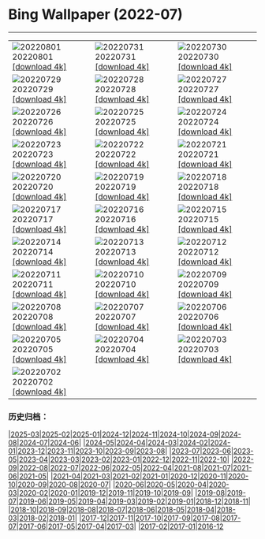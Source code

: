 # Bing Wallpaper (2022-07)
**************

<table><tr><td><img class="wallpaper" src="https://www.bing.com/th?id=OHR.NoctilucentClouds_EN-CA1117436329_1920x1080.jpg" alt="20220801"> 20220801 <a class="wallpaper_link" href="https://www.bing.com/th?id=OHR.NoctilucentClouds_EN-CA1117436329_UHD.jpg">[download 4k]</a></td><td><img class="wallpaper" src="https://www.bing.com/th?id=OHR.FiordlandRainforest_EN-CA0972216564_1920x1080.jpg" alt="20220731"> 20220731 <a class="wallpaper_link" href="https://www.bing.com/th?id=OHR.FiordlandRainforest_EN-CA0972216564_UHD.jpg">[download 4k]</a></td><td><img class="wallpaper" src="https://www.bing.com/th?id=OHR.FourTigresses_EN-CA0727642933_1920x1080.jpg" alt="20220730"> 20220730 <a class="wallpaper_link" href="https://www.bing.com/th?id=OHR.FourTigresses_EN-CA0727642933_UHD.jpg">[download 4k]</a></td></tr><tr><td><img class="wallpaper" src="https://www.bing.com/th?id=OHR.TobermoryRocks_EN-CA2287983314_1920x1080.jpg" alt="20220729"> 20220729 <a class="wallpaper_link" href="https://www.bing.com/th?id=OHR.TobermoryRocks_EN-CA2287983314_UHD.jpg">[download 4k]</a></td><td><img class="wallpaper" src="https://www.bing.com/th?id=OHR.NabateanTomb_EN-CA5668625220_1920x1080.jpg" alt="20220728"> 20220728 <a class="wallpaper_link" href="https://www.bing.com/th?id=OHR.NabateanTomb_EN-CA5668625220_UHD.jpg">[download 4k]</a></td><td><img class="wallpaper" src="https://www.bing.com/th?id=OHR.MangroveDay_EN-CA5528092528_1920x1080.jpg" alt="20220727"> 20220727 <a class="wallpaper_link" href="https://www.bing.com/th?id=OHR.MangroveDay_EN-CA5528092528_UHD.jpg">[download 4k]</a></td></tr><tr><td><img class="wallpaper" src="https://www.bing.com/th?id=OHR.MGRBrighton_EN-CA5317256826_1920x1080.jpg" alt="20220726"> 20220726 <a class="wallpaper_link" href="https://www.bing.com/th?id=OHR.MGRBrighton_EN-CA5317256826_UHD.jpg">[download 4k]</a></td><td><img class="wallpaper" src="https://www.bing.com/th?id=OHR.AmeliaEarhart_EN-CA9720878110_1920x1080.jpg" alt="20220725"> 20220725 <a class="wallpaper_link" href="https://www.bing.com/th?id=OHR.AmeliaEarhart_EN-CA9720878110_UHD.jpg">[download 4k]</a></td><td><img class="wallpaper" src="https://www.bing.com/th?id=OHR.FoxgloveHawkmoth_EN-CA4802718857_1920x1080.jpg" alt="20220724"> 20220724 <a class="wallpaper_link" href="https://www.bing.com/th?id=OHR.FoxgloveHawkmoth_EN-CA4802718857_UHD.jpg">[download 4k]</a></td></tr><tr><td><img class="wallpaper" src="https://www.bing.com/th?id=OHR.SGIMontenegro_EN-CA4644076669_1920x1080.jpg" alt="20220723"> 20220723 <a class="wallpaper_link" href="https://www.bing.com/th?id=OHR.SGIMontenegro_EN-CA4644076669_UHD.jpg">[download 4k]</a></td><td><img class="wallpaper" src="https://www.bing.com/th?id=OHR.AbbeyGardens_EN-CA4408483942_1920x1080.jpg" alt="20220722"> 20220722 <a class="wallpaper_link" href="https://www.bing.com/th?id=OHR.AbbeyGardens_EN-CA4408483942_UHD.jpg">[download 4k]</a></td><td><img class="wallpaper" src="https://www.bing.com/th?id=OHR.MoonPhases_EN-CA4233080248_1920x1080.jpg" alt="20220721"> 20220721 <a class="wallpaper_link" href="https://www.bing.com/th?id=OHR.MoonPhases_EN-CA4233080248_UHD.jpg">[download 4k]</a></td></tr><tr><td><img class="wallpaper" src="https://www.bing.com/th?id=OHR.TwoJackLake_EN-CA6372397264_1920x1080.jpg" alt="20220720"> 20220720 <a class="wallpaper_link" href="https://www.bing.com/th?id=OHR.TwoJackLake_EN-CA6372397264_UHD.jpg">[download 4k]</a></td><td><img class="wallpaper" src="https://www.bing.com/th?id=OHR.OmijimaIsland_EN-CA4120319818_1920x1080.jpg" alt="20220719"> 20220719 <a class="wallpaper_link" href="https://www.bing.com/th?id=OHR.OmijimaIsland_EN-CA4120319818_UHD.jpg">[download 4k]</a></td><td><img class="wallpaper" src="https://www.bing.com/th?id=OHR.CoyoteButtes_EN-CA4001824165_1920x1080.jpg" alt="20220718"> 20220718 <a class="wallpaper_link" href="https://www.bing.com/th?id=OHR.CoyoteButtes_EN-CA4001824165_UHD.jpg">[download 4k]</a></td></tr><tr><td><img class="wallpaper" src="https://www.bing.com/th?id=OHR.AmericanGoldfinch_EN-CA3873335192_1920x1080.jpg" alt="20220717"> 20220717 <a class="wallpaper_link" href="https://www.bing.com/th?id=OHR.AmericanGoldfinch_EN-CA3873335192_UHD.jpg">[download 4k]</a></td><td><img class="wallpaper" src="https://www.bing.com/th?id=OHR.Arrone_EN-CA3738047256_1920x1080.jpg" alt="20220716"> 20220716 <a class="wallpaper_link" href="https://www.bing.com/th?id=OHR.Arrone_EN-CA3738047256_UHD.jpg">[download 4k]</a></td><td><img class="wallpaper" src="https://www.bing.com/th?id=OHR.BabyLemons_EN-CA3596946863_1920x1080.jpg" alt="20220715"> 20220715 <a class="wallpaper_link" href="https://www.bing.com/th?id=OHR.BabyLemons_EN-CA3596946863_UHD.jpg">[download 4k]</a></td></tr><tr><td><img class="wallpaper" src="https://www.bing.com/th?id=OHR.BasaltGiants_EN-CA3440264817_1920x1080.jpg" alt="20220714"> 20220714 <a class="wallpaper_link" href="https://www.bing.com/th?id=OHR.BasaltGiants_EN-CA3440264817_UHD.jpg">[download 4k]</a></td><td><img class="wallpaper" src="https://www.bing.com/th?id=OHR.SpiralHill_EN-CA3284860853_1920x1080.jpg" alt="20220713"> 20220713 <a class="wallpaper_link" href="https://www.bing.com/th?id=OHR.SpiralHill_EN-CA3284860853_UHD.jpg">[download 4k]</a></td><td><img class="wallpaper" src="https://www.bing.com/th?id=OHR.BarcelonaPop_EN-CA3173324613_1920x1080.jpg" alt="20220712"> 20220712 <a class="wallpaper_link" href="https://www.bing.com/th?id=OHR.BarcelonaPop_EN-CA3173324613_UHD.jpg">[download 4k]</a></td></tr><tr><td><img class="wallpaper" src="https://www.bing.com/th?id=OHR.OludenizTurkey_EN-CA3003079652_1920x1080.jpg" alt="20220711"> 20220711 <a class="wallpaper_link" href="https://www.bing.com/th?id=OHR.OludenizTurkey_EN-CA3003079652_UHD.jpg">[download 4k]</a></td><td><img class="wallpaper" src="https://www.bing.com/th?id=OHR.DolomitesMW_EN-CA2897586503_1920x1080.jpg" alt="20220710"> 20220710 <a class="wallpaper_link" href="https://www.bing.com/th?id=OHR.DolomitesMW_EN-CA2897586503_UHD.jpg">[download 4k]</a></td><td><img class="wallpaper" src="https://www.bing.com/th?id=OHR.StampedeBand_EN-CA3607523189_1920x1080.jpg" alt="20220709"> 20220709 <a class="wallpaper_link" href="https://www.bing.com/th?id=OHR.StampedeBand_EN-CA3607523189_UHD.jpg">[download 4k]</a></td></tr><tr><td><img class="wallpaper" src="https://www.bing.com/th?id=OHR.HecetaHead_EN-CA6158400996_1920x1080.jpg" alt="20220708"> 20220708 <a class="wallpaper_link" href="https://www.bing.com/th?id=OHR.HecetaHead_EN-CA6158400996_UHD.jpg">[download 4k]</a></td><td><img class="wallpaper" src="https://www.bing.com/th?id=OHR.KissingPuffins_EN-CA2404199050_1920x1080.jpg" alt="20220707"> 20220707 <a class="wallpaper_link" href="https://www.bing.com/th?id=OHR.KissingPuffins_EN-CA2404199050_UHD.jpg">[download 4k]</a></td><td><img class="wallpaper" src="https://www.bing.com/th?id=OHR.FannetteIsland_EN-CA2326208339_1920x1080.jpg" alt="20220706"> 20220706 <a class="wallpaper_link" href="https://www.bing.com/th?id=OHR.FannetteIsland_EN-CA2326208339_UHD.jpg">[download 4k]</a></td></tr><tr><td><img class="wallpaper" src="https://www.bing.com/th?id=OHR.SharavatiBridge_EN-CA1959630456_1920x1080.jpg" alt="20220705"> 20220705 <a class="wallpaper_link" href="https://www.bing.com/th?id=OHR.SharavatiBridge_EN-CA1959630456_UHD.jpg">[download 4k]</a></td><td><img class="wallpaper" src="https://www.bing.com/th?id=OHR.SummerDogs_EN-CA1820596669_1920x1080.jpg" alt="20220704"> 20220704 <a class="wallpaper_link" href="https://www.bing.com/th?id=OHR.SummerDogs_EN-CA1820596669_UHD.jpg">[download 4k]</a></td><td><img class="wallpaper" src="https://www.bing.com/th?id=OHR.HalfwayDay_EN-CA1603172299_1920x1080.jpg" alt="20220703"> 20220703 <a class="wallpaper_link" href="https://www.bing.com/th?id=OHR.HalfwayDay_EN-CA1603172299_UHD.jpg">[download 4k]</a></td></tr><tr><td><img class="wallpaper" src="https://www.bing.com/th?id=OHR.OttawaRiver_EN-CA6009390564_1920x1080.jpg" alt="20220702"> 20220702 <a class="wallpaper_link" href="https://www.bing.com/th?id=OHR.OttawaRiver_EN-CA6009390564_UHD.jpg">[download 4k]</a></td><td></td><td></td></tr></table>

### 历史归档：

|[2025-03](/../2025-03/2025-03.md)|[2025-02](/../2025-02/2025-02.md)|[2025-01](/../2025-01/2025-01.md)|[2024-12](/../2024-12/2024-12.md)|[2024-11](/../2024-11/2024-11.md)|[2024-10](/../2024-10/2024-10.md)|[2024-09](/../2024-09/2024-09.md)|[2024-08](/../2024-08/2024-08.md)|[2024-07](/../2024-07/2024-07.md)|[2024-06](/../2024-06/2024-06.md)|
|[2024-05](/../2024-05/2024-05.md)|[2024-04](/../2024-04/2024-04.md)|[2024-03](/../2024-03/2024-03.md)|[2024-02](/../2024-02/2024-02.md)|[2024-01](/../2024-01/2024-01.md)|[2023-12](/../2023-12/2023-12.md)|[2023-11](/../2023-11/2023-11.md)|[2023-10](/../2023-10/2023-10.md)|[2023-09](/../2023-09/2023-09.md)|[2023-08](/../2023-08/2023-08.md)|
|[2023-07](/../2023-07/2023-07.md)|[2023-06](/../2023-06/2023-06.md)|[2023-05](/../2023-05/2023-05.md)|[2023-04](/../2023-04/2023-04.md)|[2023-03](/../2023-03/2023-03.md)|[2023-02](/../2023-02/2023-02.md)|[2023-01](/../2023-01/2023-01.md)|[2022-12](/../2022-12/2022-12.md)|[2022-11](/../2022-11/2022-11.md)|[2022-10](/../2022-10/2022-10.md)|
|[2022-09](/../2022-09/2022-09.md)|[2022-08](/../2022-08/2022-08.md)|[2022-07](/2022-07.md)|[2022-06](/../2022-06/2022-06.md)|[2022-05](/../2022-05/2022-05.md)|[2022-04](/../2022-04/2022-04.md)|[2021-08](/../2021-08/2021-08.md)|[2021-07](/../2021-07/2021-07.md)|[2021-06](/../2021-06/2021-06.md)|[2021-05](/../2021-05/2021-05.md)|
|[2021-04](/../2021-04/2021-04.md)|[2021-03](/../2021-03/2021-03.md)|[2021-02](/../2021-02/2021-02.md)|[2021-01](/../2021-01/2021-01.md)|[2020-12](/../2020-12/2020-12.md)|[2020-11](/../2020-11/2020-11.md)|[2020-10](/../2020-10/2020-10.md)|[2020-09](/../2020-09/2020-09.md)|[2020-08](/../2020-08/2020-08.md)|[2020-07](/../2020-07/2020-07.md)|
|[2020-06](/../2020-06/2020-06.md)|[2020-05](/../2020-05/2020-05.md)|[2020-04](/../2020-04/2020-04.md)|[2020-03](/../2020-03/2020-03.md)|[2020-02](/../2020-02/2020-02.md)|[2020-01](/../2020-01/2020-01.md)|[2019-12](/../2019-12/2019-12.md)|[2019-11](/../2019-11/2019-11.md)|[2019-10](/../2019-10/2019-10.md)|[2019-09](/../2019-09/2019-09.md)|
|[2019-08](/../2019-08/2019-08.md)|[2019-07](/../2019-07/2019-07.md)|[2019-06](/../2019-06/2019-06.md)|[2019-05](/../2019-05/2019-05.md)|[2019-04](/../2019-04/2019-04.md)|[2019-03](/../2019-03/2019-03.md)|[2019-02](/../2019-02/2019-02.md)|[2019-01](/../2019-01/2019-01.md)|[2018-12](/../2018-12/2018-12.md)|[2018-11](/../2018-11/2018-11.md)|
|[2018-10](/../2018-10/2018-10.md)|[2018-09](/../2018-09/2018-09.md)|[2018-08](/../2018-08/2018-08.md)|[2018-07](/../2018-07/2018-07.md)|[2018-06](/../2018-06/2018-06.md)|[2018-05](/../2018-05/2018-05.md)|[2018-04](/../2018-04/2018-04.md)|[2018-03](/../2018-03/2018-03.md)|[2018-02](/../2018-02/2018-02.md)|[2018-01](/../2018-01/2018-01.md)|
|[2017-12](/../2017-12/2017-12.md)|[2017-11](/../2017-11/2017-11.md)|[2017-10](/../2017-10/2017-10.md)|[2017-09](/../2017-09/2017-09.md)|[2017-08](/../2017-08/2017-08.md)|[2017-07](/../2017-07/2017-07.md)|[2017-06](/../2017-06/2017-06.md)|[2017-05](/../2017-05/2017-05.md)|[2017-04](/../2017-04/2017-04.md)|[2017-03](/../2017-03/2017-03.md)|
|[2017-02](/../2017-02/2017-02.md)|[2017-01](/../2017-01/2017-01.md)|[2016-12](/../2016-12/2016-12.md)